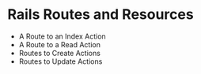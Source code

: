 # Rails Routes and Resources
- A Route to an Index Action 
- A Route to a Read Action 
- Routes to Create Actions 
- Routes to Update Actions 
